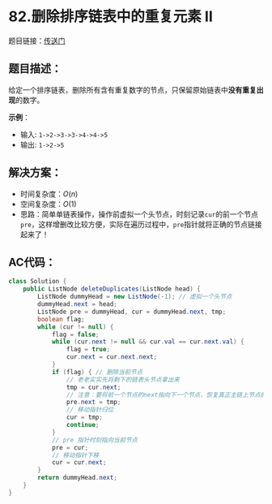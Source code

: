 # 82.删除排序链表中的重复元素 II
题目链接：[传送门](https://leetcode-cn.com/problems/remove-duplicates-from-sorted-list-ii/)

## 题目描述：
给定一个排序链表，删除所有含有重复数字的节点，只保留原始链表中**没有重复出现**的数字。

**示例**：

- 输入: `1->2->3->3->4->4->5`
- 输出: `1->2->5`

## 解决方案：
- 时间复杂度：$O(n)$
- 空间复杂度：$O(1)$
- 思路：简单单链表操作，操作前虚拟一个头节点，时刻记录`cur`的前一个节点`pre`，这样增删改比较方便，实际在遍历过程中，`pre`指针就将正确的节点链接起来了！

## AC代码：
```java
class Solution {
	public ListNode deleteDuplicates(ListNode head) {
		ListNode dummyHead = new ListNode(-1); // 虚拟一个头节点
		dummyHead.next = head;
		ListNode pre = dummyHead, cur = dummyHead.next, tmp;
		boolean flag;
		while (cur != null) {
			flag = false;
			while (cur.next != null && cur.val == cur.next.val) {
				flag = true;
				cur.next = cur.next.next;
			}
			if (flag) { // 删除当前节点
				// 老老实实先将剩下的链表头节点拿出来
				tmp = cur.next;
                // 注意：要将前一个节点的next指向下一个节点，恢复真正主链上节点的链接
				pre.next = tmp;
                // 移动指针归位
				cur = tmp;
				continue;
			}
            // pre 指针时刻指向当前节点
			pre = cur;
            // 移动指针下移
			cur = cur.next;
		}
		return dummyHead.next;
	}
}
```